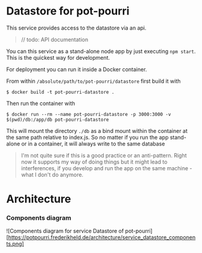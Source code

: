 # Datastore for pot-pourri

This service provides access to the datastore via an api.

> // todo: API documentation

You can this service as a stand-alone node app by just executing `npm start`. This is the quickest way for development.

For deployment you can run it inside a Docker container.

From within `/absolute/path/to/pot-pourri/datastore` first build it with

    $ docker build -t pot-pourri-datastore .

Then run the container with

    $ docker run --rm --name pot-pourri-datastore -p 3000:3000 -v $(pwd)/db:/app/db pot-pourri-datastore

This will mount the directory `./db` as a bind mount within the container at the same path relative to index.js. So no matter if you run the app stand-alone or in a container, it will always write to the same database

> I'm not quite sure if this is a good practice or an anti-pattern. Right now it supports my way of doing things but it might lead to interferences, if you develop and run the app on the same machine - what I don't do anymore.

# Architecture

### Components diagram

![Components diagram for service Datastore of pot-pourri][https://potpourri.frederikheld.de/architecture/service_datastore_components.png]
